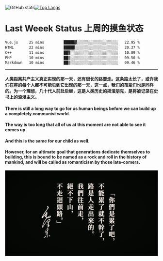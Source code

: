 ![GitHub stats](https://github-readme-stats.vercel.app/api?username=Mundanity-fc&hide=stars&count_private=true&show_icons=true&theme=prussian)[![Top Langs](https://github-readme-stats.vercel.app/api/top-langs/?username=Mundanity-fc&hide=javascript,html,css,blade&layout=compact&theme=prussian)](https://github.com/anuraghazra/github-readme-stats)

# Last Weeek Status 上周的摸鱼状态
<!--START_SECTION:waka-->

```txt
Vue.js     25 mins         █████▓░░░░░░░░░░░░░░░░░░░   22.95 %
HTML       22 mins         █████░░░░░░░░░░░░░░░░░░░░   20.37 %
C++        11 mins         ██▓░░░░░░░░░░░░░░░░░░░░░░   10.89 %
PHP        10 mins         ██▒░░░░░░░░░░░░░░░░░░░░░░   09.50 %
Markdown   10 mins         ██▒░░░░░░░░░░░░░░░░░░░░░░   09.46 %
```

<!--END_SECTION:waka-->

---

#### 人类距离共产主义真正实现的那一天，还有很长的路要走。这条路太长了，或许我们在座的每个人都不可能见到它出现的那一天，这一点，我们的孩辈们也是同样的。为一个理想，几十代人前赴后继，这是人类历史的摇滚朋克，是将被记录在史书上的浪漫主义。

#### There is still a long way to go for us human beings before we can build up a completely communist world.
#### The way is too long that all of us at this moment are not able to see it comes up.
#### And this is the same for our child as well.
#### However, for an ultimate goal that generations dedicate themselves to building, this is bound to be named as a rock and roll in the history of mankind, and will be called as romanticism by those late-comers.

![HeSays](./HeSays.webp)
